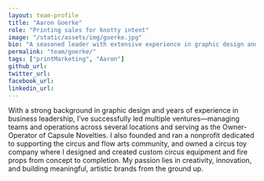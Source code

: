 ```yaml
---
layout: team-profile
title: "Aaron Goerke"
role: "Printing sales for knotty intent"
image: "/static/assets/img/goerke.jpg"
bio: "A seasoned leader with extensive experience in graphic design and business operations."
permalink: "team/goerke/"
tags: ["printMarketing", "Aaron"]
github_url: 
twitter_url: 
facebook_url:
linkedin_url:  
---
```


With a strong background in graphic design and years of experience in business leadership, I’ve successfully led multiple ventures—managing teams and operations across several locations and serving as the Owner-Operator of Capsule Novelties. I also founded and ran a nonprofit dedicated to supporting the circus and flow arts community, and owned a circus toy company where I designed and created custom circus equipment and fire props from concept to completion. My passion lies in creativity, innovation, and building meaningful, artistic brands from the ground up.
